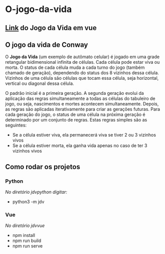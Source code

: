 # O-jogo-da-vida

## [Link](https://davidsatag.github.io/O-jogo-da-vida/) do Jogo da Vida em vue

## O jogo da vida de Conway
O **Jogo da Vida** (um exemplo de autômato celular) é jogado em uma grade retangular bidimensional infinita de células. Cada célula pode estar viva ou morta. O status de cada célula muda a cada turno do jogo (também chamado de geração), dependendo do status dos 8 vizinhos dessa célula. Vizinhos de uma célula são células que tocam essa célula, seja horizontal, vertical ou diagonal dessa célula.

O padrão inicial é a primeira geração. A segunda geração evolui da aplicação das regras simultaneamente a todas as células do tabuleiro de jogo, ou seja, nascimentos e mortes acontecem simultaneamente. Depois, as regras são aplicadas iterativamente para criar as gerações futuras. Para cada geração do jogo, o status de uma célula na próxima geração é determinado por um conjunto de regras. Estas regras simples são as seguintes:

- Se a célula estiver viva, ela permanecerá viva se tiver 2 ou 3 vizinhos vivos
- Se a célula estiver morta, ela ganha vida apenas no caso de ter 3 vizinhos vivos

## Como rodar os projetos
### Python
*No diretório jdvpython digitar:*
- python3 -m jdv

### Vue
*No diretório jdvvue*
- npm install
- npm run build
- npm run serve

